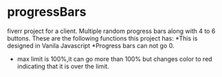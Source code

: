 # progressBars
fiverr project for a client. 
Multiple random progress bars along with 4 to 6 buttons.
These are the following functions this project has:
 *This is designed in Vanila Javascript
 *Progress bars can not go 0.
* max limit is 100%,it can go more than 100% but changes color to red indicating that it is over the limit.  
